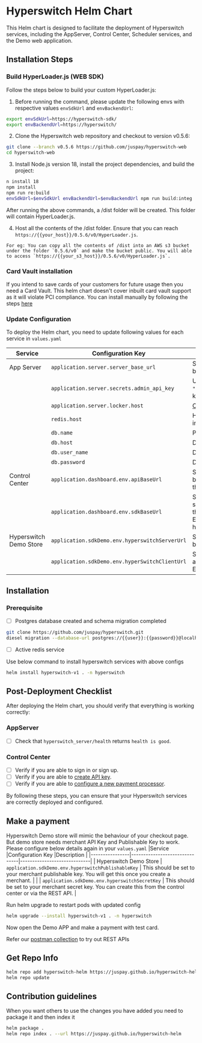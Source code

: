 
# Hyperswitch Helm Chart

This Helm chart is designed to facilitate the deployment of Hyperswitch services, including the AppServer, Control Center, Scheduler services, and the Demo web application.

## Installation Steps

### Build HyperLoader.js (WEB SDK)
Follow the steps below to build your custom HyperLoader.js:

1. Before running the command, please update the following envs with respective values `envSdkUrl` and `envBackendUrl`:

```bash
export envSdkUrl=https://hyperswitch-sdk/
export envBackendUrl=https://hyperswitch/
```
2. Clone the Hyperswitch web repository and checkout to version v0.5.6:
```bash
git clone --branch v0.5.6 https://github.com/juspay/hyperswitch-web
cd hyperswitch-web
```
3. Install Node.js version 18, install the project dependencies, and build the project:
```bash
n install 18
npm install
npm run re:build
envSdkUrl=$envSdkUrl envBackendUrl=$envBackendUrl npm run build:integ
```
After running the above commands, a /dist folder will be created. This folder will contain HyperLoader.js.

4. Host all the contents of the /dist folder. Ensure that you can reach `https://{{your_host}}/0.5.6/v0/HyperLoader.js`. 
```
For eg: You can copy all the contents of /dist into an AWS s3 bucket under the folder `0.5.6/v0` and make the bucket public. You will able to access `https://{{your_s3_host}}/0.5.6/v0/HyperLoader.js`.
 ```
### Card Vault installation
If you intend to save cards of your customers for future usage then you need a Card Vault. This helm chart doesn't cover inbuilt card vault support as it will violate PCI compliance. You can install manually by following the steps [here](https://opensource.hyperswitch.io/going-live/pci-compliance/card-vault-installation)

### Update Configuration
To deploy the Helm chart, you need to update following values for each service in `values.yaml`

|Service         |Configuration Key              |Description                  |
|----------------|-------------------------------|-----------------------------|
|App Server|`application.server.server_base_url` |Set to the hostname of your Hyperswitch backend for redirection scenarios.|
|          |`application.server.secrets.admin_api_key`            |Used for all admin operations. Replace `"admin_api_key"` with your actual admin API key.            |
|          |`application.server.locker.host`            |[Card Vault](https://opensource.hyperswitch.io/going-live/pci-compliance/card-vault-installation) Hostname            |
|          |`redis.host`            |Hostname of your redis service. it should run in default port 6379            |
|          |`db.name`            |Postgres Database name.            |
|          |`db.host`            |Database Host name            |
|          |`db.user_name`            |Database username            |
|          |`db.password`            |Database password            |
| Control Center| `application.dashboard.env.apiBaseUrl` | Set to the hostname of your Hyperswitch backend, so that Control center can access the Hyperswitch backend. |
| | `application.dashboard.env.sdkBaseUrl` | Set to the URL of your hosted Hyperloader, so that you can test Hyperswitch Web SDK  in the Control Center. <br/> Eg: https://{{your_host}}/0.5.6/v0/HyperLoader.js |
| Hyperswitch Demo Store | `application.sdkDemo.env.hyperswitchServerUrl` | Set to the hostname of your Hyperswitch backend to access the Hyperswitch backend. |
| | `application.sdkDemo.env.hyperSwitchClientUrl` | Set to the URL of your hosted Hyperloader to access the Hyperswitch SDK. <br/> Eg: https://{{your_host}}/0.5.6/v0 |

## Installation
### Prerequisite
- [ ] Postgres database created and schema migration completed
```bash
git clone https://github.com/juspay/hyperswitch.git
diesel migration --database-url postgres://{{user}}:{{password}}@localhost:5432/hyperswitch run 
```
- [ ] Active redis service

Use below command to install hyperswitch services with above configs
```bash
helm install hyperswitch-v1 . -n hyperswitch
```

## Post-Deployment Checklist

After deploying the Helm chart, you should verify that everything is working correctly:

### AppServer

- [ ] Check that `hyperswitch_server/health` returns `health is good`.

### Control Center

- [ ] Verify if you are able to sign in or sign up.
- [ ] Verify if you are able to [create API key](https://opensource.hyperswitch.io/run-hyperswitch-locally/account-setup/using-hyperswitch-control-center#user-content-create-an-api-key).
- [ ] Verify if you are able to [configure a new payment processor](https://opensource.hyperswitch.io/run-hyperswitch-locally/account-setup/using-hyperswitch-control-center#add-a-payment-processor).

By following these steps, you can ensure that your Hyperswitch services are correctly deployed and configured.

## Make a payment
 Hyperswitch Demo store will mimic the behaviour of your checkout page. But demo store needs merchant API Key and Publishable Key to work. Please configure below details again in your `values.yaml` 
 |Service         |Configuration Key              |Description                  |
|----------------|-------------------------------|-----------------------------|
| Hyperswitch Demo Store | `application.sdkDemo.env.hyperswitchPublishableKey` | This should be set to your merchant publishable key. You will get this once you create a merchant. |
| | `application.sdkDemo.env.hyperswitchSecretKey` | This should be set to your merchant secret key. You can create this from the control center or via the REST API. |

Run helm upgrade to restart pods with updated config
```bash
helm upgrade --install hyperswitch-v1 . -n hyperswitch
```
Now open the Demo APP and make a payment with test card.

Refer our [postman collection](https://www.postman.com/hyperswitch/workspace/hyperswitch/folder/25176183-0103918c-6611-459b-9faf-354dee8e4437) to try out REST APIs

## Get Repo Info

```bash
helm repo add hyperswitch-helm https://juspay.github.io/hyperswitch-helm
helm repo update
```

## Contribution guidelines
When you want others to use the changes you have added you need to package it and then index it

```bash
helm package .
helm repo index . --url https://juspay.github.io/hyperswitch-helm
```
